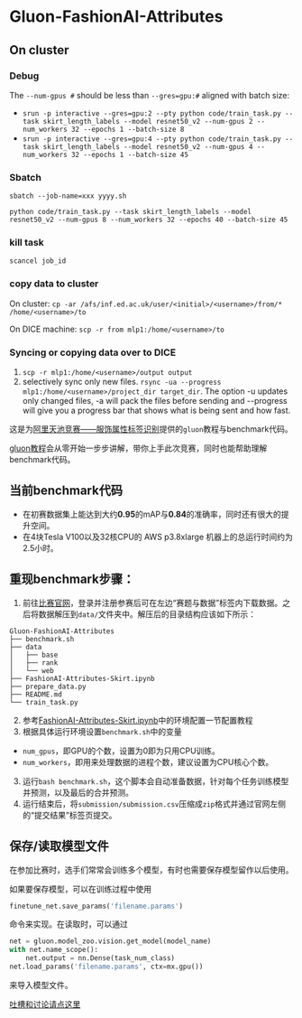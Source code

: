 # Gluon-FashionAI-Attributes

## On cluster
### Debug
The `--num-gpus #` should be less than `--gres=gpu:#` aligned with batch size:
* `srun -p interactive --gres=gpu:2 --pty python code/train_task.py --task skirt_length_labels --model resnet50_v2 --num-gpus 2 --num_workers 32 --epochs 1 --batch-size 8`
* `srun -p interactive --gres=gpu:4 --pty python code/train_task.py --task skirt_length_labels --model resnet50_v2 --num-gpus 4 --num_workers 32 --epochs 1 --batch-size 45`

### Sbatch
`sbatch --job-name=xxx yyyy.sh`

`python code/train_task.py --task skirt_length_labels --model resnet50_v2 --num-gpus 8 --num_workers 32 --epochs 40 --batch-size 45`

### kill task
`scancel job_id`

### copy data to cluster
On cluster: `cp -ar /afs/inf.ed.ac.uk/user/<initial>/<username>/from/* /home/<username>/to`

On DICE machine: `scp -r from mlp1:/home/<username>/to`

### Syncing or copying data over to DICE
1. `scp -r mlp1:/home/<username>/output output`
2. selectively sync only new files. ```rsync -ua --progress mlp1:/home/<username>/project_dir target_dir```. The option -u updates only changed files, -a will pack the files before sending and --progress will give you a progress bar that shows what is being sent and how fast.

这是为[阿里天池竞赛——服饰属性标签识别](https://tianchi.aliyun.com/competition/information.htm?spm=5176.100067.5678.2.505c3a26Oet3cf&raceId=231649)提供的`gluon`教程与benchmark代码。

[gluon教程](FashionAI-Attributes-Skirt.ipynb)会从零开始一步步讲解，带你上手此次竞赛，同时也能帮助理解benchmark代码。

## 当前benchmark代码
- 在初赛数据集上能达到大约**0.95**的mAP与**0.84**的准确率，同时还有很大的提升空间。
- 在4块Tesla V100以及32核CPU的 AWS p3.8xlarge 机器上的总运行时间约为2.5小时。

## 重现benchmark步骤：

1. 前往[比赛官网](https://tianchi.aliyun.com/competition/information.htm?spm=5176.100067.5678.2.505c3a26Oet3cf&raceId=231649)，登录并注册参赛后可在左边“赛题与数据”标签内下载数据。之后将数据解压到`data/`文件夹中。解压后的目录结构应该如下所示：
```
Gluon-FashionAI-Attributes
├── benchmark.sh
├── data
│   ├── base
│   ├── rank
│   └── web
├── FashionAI-Attributes-Skirt.ipynb
├── prepare_data.py
├── README.md
└── train_task.py
```
2. 参考[FashionAI-Attributes-Skirt.ipynb](FashionAI-Attributes-Skirt.ipynb)中的环境配置一节配置教程
2. 根据具体运行环境设置`benchmark.sh`中的变量
  - `num_gpus`，即GPU的个数，设置为0即为只用CPU训练。
  - `num_workers`，即用来处理数据的进程个数，建议设置为CPU核心个数。
3. 运行`bash benchmark.sh`，这个脚本会自动准备数据，针对每个任务训练模型并预测，以及最后的合并预测。
4. 运行结束后，将`submission/submission.csv`压缩成`zip`格式并通过官网左侧的“提交结果”标签页提交。

## 保存/读取模型文件

在参加比赛时，选手们常常会训练多个模型，有时也需要保存模型留作以后使用。

如果要保存模型，可以在训练过程中使用

```python
finetune_net.save_params('filename.params')
```

命令来实现。在读取时，可以通过

```python
net = gluon.model_zoo.vision.get_model(model_name)
with net.name_scope():
    net.output = nn.Dense(task_num_class)
net.load_params('filename.params', ctx=mx.gpu())
```

来导入模型文件。

[吐槽和讨论请点这里](https://discuss.gluon.ai/t/topic/5353)

